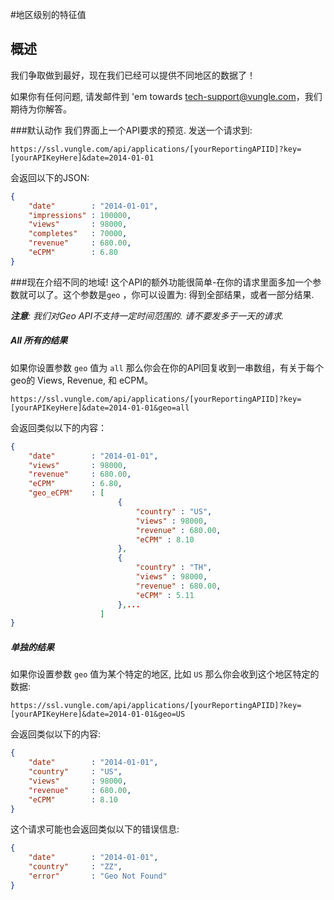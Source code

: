 #地区级别的特征值
## 概述
我们争取做到最好，现在我们已经可以提供不同地区的数据了！

如果你有任何问题, 请发邮件到 'em towards <a href="mailto:tech-support@vungle.com?Subject=Reporting%20API%20-%20Geo" target="_top">tech-support@vungle.com</a>，我们期待为你解答。

###默认动作
我们界面上一个API要求的预览. 发送一个请求到:

`https://ssl.vungle.com/api/applications/[yourReportingAPIID]?key=[yourAPIKeyHere]&date=2014-01-01 `

会返回以下的JSON:
```JSON
{
    "date"        : "2014-01-01",
    "impressions" : 100000,
    "views"       : 98000,
    "completes"   : 70000,
    "revenue"     : 680.00,
    "eCPM"        : 6.80
}
```

###现在介绍不同的地域!
这个API的额外功能很简单-在你的请求里面多加一个参数就可以了。这个参数是`geo` ，你可以设置为: 得到全部结果，或者一部分结果.

_**注意**: 我们对Geo API不支持一定时间范围的. 请不要发多于一天的请求._ 

##### All 所有的结果
如果你设置参数 `geo` 值为 `all` 那么你会在你的API回复收到一串数组，有关于每个geo的 Views, Revenue, 和 eCPM。

`https://ssl.vungle.com/api/applications/[yourReportingAPIID]?key=[yourAPIKeyHere]&date=2014-01-01&geo=all`

会返回类似以下的内容：
```JSON
{
    "date"        : "2014-01-01",
    "views"       : 98000,
    "revenue"     : 680.00,
    "eCPM"        : 6.80,
    "geo_eCPM"    : [
                        {
                            "country" : "US",
                            "views" : 98000,
                            "revenue" : 680.00,
                            "eCPM" : 8.10
                        },
                        {
                            "country" : "TH",
                            "views" : 98000,
                            "revenue" : 680.00,
                            "eCPM" : 5.11
                        },...
                    ]
}
```
##### 单独的结果
如果你设置参数 `geo` 值为某个特定的地区, 比如 `US` 那么你会收到这个地区特定的数据:

`https://ssl.vungle.com/api/applications/[yourReportingAPIID]?key=[yourAPIKeyHere]&date=2014-01-01&geo=US`

会返回类似以下的内容:
```JSON
{
    "date"        : "2014-01-01",
    "country"     : "US",
    "views"       : 98000,
    "revenue"     : 680.00,
    "eCPM"        : 8.10
}
```
这个请求可能也会返回类似以下的错误信息:
```JSON
{
    "date"        : "2014-01-01",
    "country"     : "ZZ",
    "error"       : "Geo Not Found"
}
```



